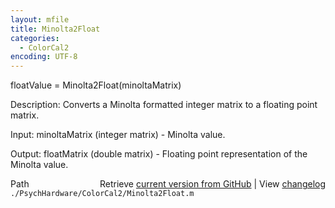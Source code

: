 ```yaml
---
layout: mfile
title: Minolta2Float
categories:
  - ColorCal2
encoding: UTF-8
---
```


floatValue = Minolta2Float\(minoltaMatrix\)

Description:
Converts a Minolta formatted integer matrix to a floating point matrix.

Input:
minoltaMatrix \(integer matrix\) - Minolta value.

Output:
floatMatrix \(double matrix\) - Floating point representation of the Minolta value.


<div class="code_header" style="text-align:right;">
  <span style="float:left;">Path&nbsp;&nbsp;</span> <span class="counter">Retrieve <a href=
  "https://raw.github.com/Psychtoolbox-3/Psychtoolbox-3/beta/./PsychHardware/ColorCal2/Minolta2Float.m">current version from GitHub</a> | View <a href=
  "https://github.com/Psychtoolbox-3/Psychtoolbox-3/commits/beta/./PsychHardware/ColorCal2/Minolta2Float.m">changelog</a></span>
</div>
<div class="code">
  <code>./PsychHardware/ColorCal2/Minolta2Float.m</code>
</div>
